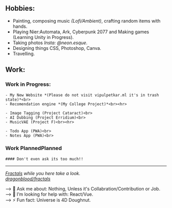 ## Hobbies:
- Painting, composing music *(Lofi/Ambient)*, crafting random items with hands.
- Playing Nier:Automata, Ark, Cyberpunk 2077 and Making games (Learning Unity in Progress).
- Taking photos *Insta: @neon.esque*.
- Designing things CSS, Photoshop, Canva.
- Travelling.

## Work:
  ### Work in Progress:
    - My New Website *(Please do not visit vipulpetkar.ml it's in trash state)*<br>
    - Recomendation engine *(My College Project)*<br><hr>

    - Image Tagging (Project Cataract)<br>
    - AI Dubbing (Project Erridium)<br>
    - MusicVAE (Project F)<br><hr>

    - Todo App (PWA)<br>
    - Notes App (PWA)<br>

  ### Work PlannedPlanned
    #### Don't even ask its too much!!
<hr>

*[Fractals](http://fractals.ml) while you here take a look.<br>
[dragonblood/fractals](https://github.com/dragonblood/fractals)*

--> 💬 Ask me about: Nothing, Unless it's Collabration/Contribution or Job.<br>
--> 🤔 I’m looking for help with: React/Vue.<br>
--> ⚡ Fun fact: Universe is 4D Doughnut.<br>
